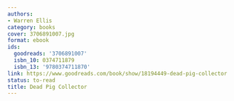 ```yaml
---
authors:
- Warren Ellis
category: books
cover: 3706891007.jpg
format: ebook
ids:
  goodreads: '3706891007'
  isbn_10: 0374711879
  isbn_13: '9780374711870'
link: https://www.goodreads.com/book/show/18194449-dead-pig-collector
status: to-read
title: Dead Pig Collector
---
```

